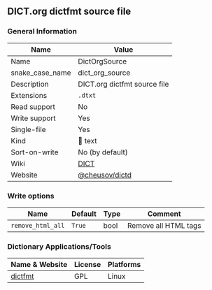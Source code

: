 
## DICT.org dictfmt source file ##

### General Information ###
Name | Value
---- | -------
Name | DictOrgSource
snake_case_name | dict_org_source
Description | DICT.org dictfmt source file
Extensions | `.dtxt`
Read support | No
Write support | Yes
Single-file | Yes
Kind | 📝 text
Sort-on-write | No (by default)
Wiki | [DICT](https://en.wikipedia.org/wiki/DICT)
Website | [@cheusov/dictd](https://github.com/cheusov/dictd)



### Write options ###
Name | Default | Type | Comment
---- | ------- | ---- | -------
`remove_html_all` | `True` | bool | Remove all HTML tags



### Dictionary Applications/Tools ###
Name & Website | License | Platforms
-------------- | ------- | ---------
[dictfmt](https://linux.die.net/man/1/dictfmt) | GPL | Linux
